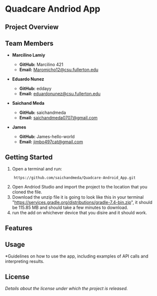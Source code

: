# Quadcare Andriod App

## Project Overview


## Team Members

- **Marcilino Lamiy**
    - **GitHub:** Marcilino 421
    - **Email:** Maromicho12@csu.fullerton.edu

- **Eduardo Nunez**
    - **GitHub:** eddayy
    - **Email:** eduardonunez@csu.fullerton.edu

- **Saichand Meda**
    - **GitHub:** saichandmeda
    - **Email:** saichandmeda0707@gmail.com

- **James**
    - **GitHub:** James-hello-world
    - **Email:** jimbo497cat@gmail.com

## Getting Started

1. Open a terminal and run:
```
    https://github.com/saichandmeda/Quadcare-Android_App.git
```
2. Open Andriod Studio and import the project to the location that you cloned the file.
3. Download the unzip file it is going to look like this in your terminal "https://services.gradle.org/distributions/gradle-7.4-bin.zip", it should be 115.85 MB and should take a few minutes to download.
4. run the add on whichever device that you disire and it should work.

## Features



## Usage

*Guidelines on how to use the app, including examples of API calls and interpreting results.

## License

*Details about the license under which the project is released.*
